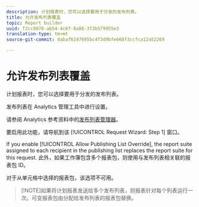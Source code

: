 ```yaml
---
description: 计划报表时，您可以选择要用于分发的发布列表。
title: 允许发布列表覆盖
topic: Report builder
uuid: f2cc9878-ab54-4c6f-8a88-3f3b579955e3
translation-type: tm+mt
source-git-commit: dabaf6247695bc4f3d9bfe668f3ccfca12a52269

---
```



# 允许发布列表覆盖

计划报表时，您可以选择要用于分发的发布列表。

发布列表在 Analytics 管理工具中进行设置。

请参阅 Analytics 参考资料中的[发布列表管理器](https://marketing.adobe.com/resources/help/zh_CN/reference/publishing_list.html)。

要启用此功能，请导航到该 [!UICONTROL Request Wizard: Step 1] 窗口。

If you enable [!UICONTROL Allow Publishing List Override], the report suite assigned to each recipient in the publishing list replaces the report suite for this request. 此外，如果工作簿包含多个报表包，则使用与发布列表相关联的报表包 ID。

对于从单元格中选择的报表包，该选项不可用。

>[!NOTE]如果将计划报表发送给多个发布列表，则报表针对每个列表运行一次。可变报表包由分配给发布列表的报表包替换。

